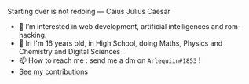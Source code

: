 Starting over is not redoing — Caius Julius Caesar
- 👀 I’m interested in web development, artificial intelligences and rom-hacking.
- 🔬 Irl I'm 16 years old, in High School, doing Maths, Physics and Chemistry and Digital Sciences
- 📫 How to reach me : send me a dm on `Arlequiin#1853` !
- <a href="https://skyline.github.com/arlequiin/2022">See my contributions</a>

<!---
Arlequiin/Arlequiin is a ✨ special ✨ repository because its `README.md` (this file) appears on your GitHub profile.
You can click the Preview link to take a look at your changes.
--->
